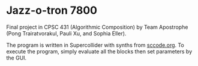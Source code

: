 # Jazz-o-tron 7800

Final project in CPSC 431 (Algorithmic Composition) by Team Apostrophe (Pong Trairatvorakul, Pauli Xu, and Sophia Eller).

The program is written in Supercollider with synths from [sccode.org](http://sccode.org). To execute the program, simply evaluate all the blocks then set parameters by the GUI.